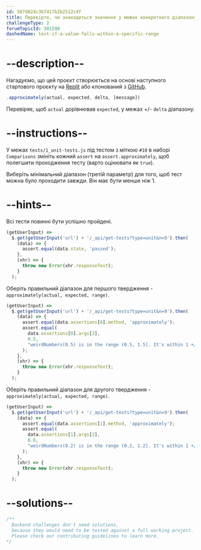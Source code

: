 ```yaml
---
id: 587d824c367417b2b2512c4f
title: Перевірте, чи знаходиться значення у межах конкретного діапазону
challengeType: 2
forumTopicId: 301598
dashedName: test-if-a-value-falls-within-a-specific-range
---
```


# --description--

Нагадуємо, що цей проєкт створюється на основі наступного стартового проєкту на <a href="https://replit.com/github/topcoder-platform/boilerplate-mochachai" target="_blank" rel="noopener noreferrer nofollow">Replit</a> або клонований з <a href="https://github.com/topcoder-platform/boilerplate-mochachai/" target="_blank" rel="noopener noreferrer nofollow">GitHub</a>.

```javascript
.approximately(actual, expected, delta, [message])
```

Перевіряє, щоб `actual` дорівнював `expected`, у межах +/- `delta` діапазону.

# --instructions--

У межах `tests/1_unit-tests.js` під тестом з міткою `#10` в наборі `Comparisons` змініть кожний `assert` на `assert.approximately`, щоб полегшити проходження тесту (варто оцінювати як `true`).

Виберіть мінімальний діапазон (третій параметр) для того, щоб тест можна було проходити завжди. Він має бути менше ніж 1.

# --hints--

Всі тести повинні бути успішно пройдені.

```js
(getUserInput) =>
  $.get(getUserInput('url') + '/_api/get-tests?type=unit&n=9').then(
    (data) => {
      assert.equal(data.state, 'passed');
    },
    (xhr) => {
      throw new Error(xhr.responseText);
    }
  );
```

Оберіть правильний діапазон для першого твердження - `approximately(actual, expected, range)`.

```js
(getUserInput) =>
  $.get(getUserInput('url') + '/_api/get-tests?type=unit&n=9').then(
    (data) => {
      assert.equal(data.assertions[0].method, 'approximately');
      assert.equal(
        data.assertions[0].args[2],
        0.5,
        "weirdNumbers(0.5) is in the range (0.5, 1.5]. It's within 1 +/- 0.5"
      );
    },
    (xhr) => {
      throw new Error(xhr.responseText);
    }
  );
```

Оберіть правильний діапазон для другого твердження - `approximately(actual, expected, range)`.

```js
(getUserInput) =>
  $.get(getUserInput('url') + '/_api/get-tests?type=unit&n=9').then(
    (data) => {
      assert.equal(data.assertions[1].method, 'approximately');
      assert.equal(
        data.assertions[1].args[2],
        0.8,
        "weirdNumbers(0.2) is in the range (0.2, 1.2]. It's within 1 +/- 0.8"
      );
    },
    (xhr) => {
      throw new Error(xhr.responseText);
    }
  );
```

# --solutions--

```js
/**
  Backend challenges don't need solutions, 
  because they would need to be tested against a full working project. 
  Please check our contributing guidelines to learn more.
*/
```
